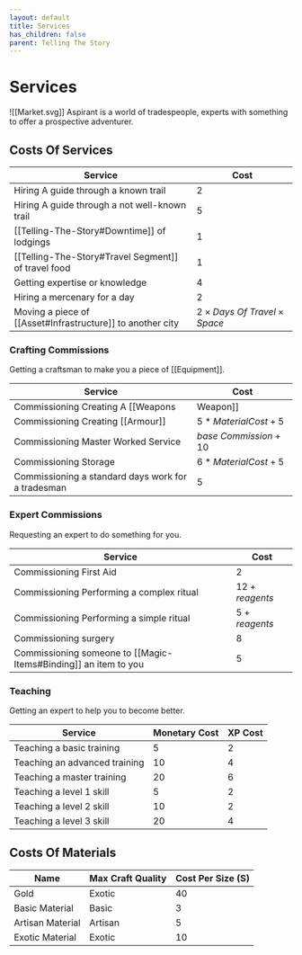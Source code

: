 ```yaml
---
layout: default
title: Services
has_children: false
parent: Telling The Story
---
```

# Services
![[Market.svg]]
Aspirant is a world of tradespeople, experts with something to offer a prospective adventurer. 

## Costs Of Services

| Service                                                                   | Cost                                     |
| ------------------------------------------------------------------------- | ---------------------------------------- |
| Hiring A guide through a known trail                               | $2$                                      |
| Hiring A guide through a not well-known trail                      | $5$                                      |
| [[Telling-The-Story#Downtime]] of lodgings                                                          | $1$                                      |
| [[Telling-The-Story#Travel Segment]] of travel food       | $1$                                      |
| Getting expertise or knowledge                                            | $4$                                      |
| Hiring a mercenary for a day                                              | $2$                                      |
| Moving a piece of [[Asset#Infrastructure]] to another city | $2 \times Days\ Of\ Travel \times Space$ |


### Crafting Commissions
Getting a craftsman to make you a piece of [[Equipment]].

| Service                                            | Cost                        |
| -------------------------------------------------- | --------------------------- |
| Commissioning Creating A [[Weapons|Weapon]]    | $(Size+1)*MaterialCost + 5$ |
| Commissioning Creating [[Armour]]       | $5*MaterialCost + 5$        |
| Commissioning Master Worked Service                | $base\ Commission + 10$     |
| Commissioning Storage                              | $6*MaterialCost + 5$        |
| Commissioning a standard days work for a tradesman | $5$                         |

### Expert Commissions
Requesting an expert to do something for you.

| Service                                                             | Cost            |
| ------------------------------------------------------------------- | --------------- |
| Commissioning First Aid                                             | $2$             |
| Commissioning Performing a complex ritual                           | $12 + reagents$ |
| Commissioning Performing a simple ritual                            | $5 + reagents$  |
| Commissioning surgery                                               | $8$             |
| Commissioning someone to [[Magic-Items#Binding]] an item to you | 5               |

### Teaching
Getting an expert to help you to become better.

| Service                       | Monetary Cost | XP Cost |
| ----------------------------- | ------------- | ------- |
| Teaching a basic training     | $5$           | $2$     |
| Teaching an advanced training | $10$          | $4$     |
| Teaching a master training    | $20$          | $6$     |
| Teaching a level 1 skill      | $5$           | $2$     |
| Teaching a level 2 skill      | $10$          | $2$     |
| Teaching a level 3 skill      | $20$          | $4$     | 


## Costs Of Materials

| Name             | Max Craft Quality | Cost Per Size (S) |
| ---------------- | ----------------- | ----------------- |
| Gold             | Exotic            | $40$              |
| Basic Material   | Basic             | $3$               |
| Artisan Material | Artisan           | $5$               |
| Exotic Material  | Exotic            | $10$              |
